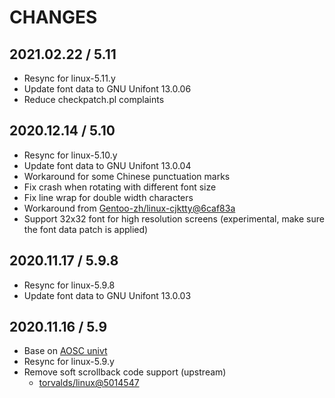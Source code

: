 # CHANGES

## 2021.02.22 / 5.11

- Resync for linux-5.11.y
- Update font data to GNU Unifont 13.0.06
- Reduce checkpatch.pl complaints

## 2020.12.14 / 5.10

- Resync for linux-5.10.y
- Update font data to GNU Unifont 13.0.04
- Workaround for some Chinese punctuation marks
- Fix crash when rotating with different font size
- Fix line wrap for double width characters
- Workaround from [Gentoo-zh/linux-cjktty@6caf83a](https://github.com/Gentoo-zh/linux-cjktty/commit/6caf83a638886220d1e1880c92e8b18243c3965a)
- Support 32x32 font for high resolution screens (experimental, make sure the font data patch is applied)

## 2020.11.17 / 5.9.8

- Resync for linux-5.9.8
- Update font data to GNU Unifont 13.0.03

## 2020.11.16 / 5.9

- Base on [AOSC univt](https://github.com/AOSC-Dev/aosc-os-abbs)
- Resync for linux-5.9.y
- Remove soft scrollback code support (upstream)
  - [torvalds/linux@5014547](https://github.com/torvalds/linux/commit/50145474f6ef4a9c19205b173da6264a644c7489)
